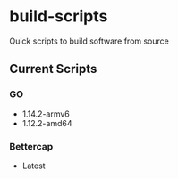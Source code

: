 # build-scripts

Quick scripts to build software from source

## Current Scripts

### GO

- 1.14.2-armv6
- 1.12.2-amd64

### Bettercap

- Latest
